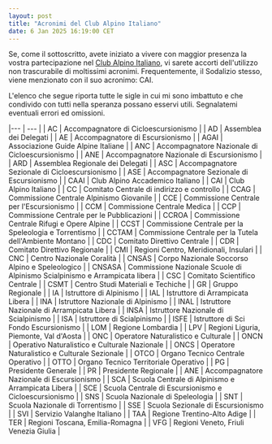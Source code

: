 ```yaml
---
layout: post
title: "Acronimi del Club Alpino Italiano"
date: 6 Jan 2025 16:19:00 CET
---
```


Se, come il sottoscritto, avete iniziato a vivere con maggior presenza la vostra partecipazione nel [Club Alpino Italiano][cai], vi sarete accorti dell'utilizzo non trascurabile di moltissimi acronimi. Frequentemente, il Sodalizio stesso, viene menzionato con il suo acronimo: CAI.

L'elenco che segue riporta tutte le sigle in cui mi sono imbattuto e che condivido con tutti nella speranza possano esservi utili. Segnalatemi eventuali errori ed omissioni.

|--- | --- |
| AC | Accompagnatore di Cicloescursionismo |
| AD | Assemblea dei Delegati |
| AE | Accompagnatore di Escursionismo |
| AGAI | Associazione Guide Alpine Italiane |
| ANC | Accompagnatore Nazionale di Cicloescursionismo |
| ANE | Accompagnatore Nazionale di Escursionismo |
| ARD | Assemblea Regionale dei Delegati |
| ASC | Accompagnatore Sezionale di Cicloescursionismo |
| ASE | Accompagnatore Sezionale di Escursionismo |
| CAAI | Club Alpino Accademico Italiano |
| CAI | Club Alpino Italiano |
| CC | Comitato Centrale di indirizzo e controllo |
| CCAG | Commissione Centrale Alpinismo Giovanile |
| CCE | Commissione Centrale per l'Escursionismo |
| CCM | Commissione Centrale Medica |
| CCP | Commissione Centrale per le Pubblicazioni |
| CCROA | Commissione Centrale Rifugi e Opere Alpine |
| CCST | Commissione Centrale per la Speleologia e Torrentismo |
| CCTAM | Commissione Centrale per la Tutela dell'Ambiente Montano |
| CDC | Comitato Direttivo Centrale |
| CDR | Comitato Direttivo Regionale |
| CMI | Regioni Centro, Meridionali, Insulari |
| CNC | Centro Nazionale Coralità |
| CNSAS | Corpo Nazionale Soccorso Alpino e Speleologico |
| CNSASA | Commissione Nazionale Scuole di Alpinismo Scialpinismo e Arrampicata libera |
| CSC | Comitato Scientifico Centrale |
| CSMT | Centro Studi Materiali e Techiche |
| GR | Gruppo Regionale |
| IA | Istruttore di Alpinismo |
| IAL | Istruttore di Arrampicata Libera |
| INA | Istruttore Nazionale di Alpinismo |
| INAL | Istruttore Nazionale di Arrampicata Libera |
| INSA | Istruttore Nazionale di Scialpinismo |
| ISA | Istruttore di Scialpinismo |
| ISFE | Istruttore di Sci Fondo Escursionismo |
| LOM | Regione Lombardia |
| LPV | Regioni Liguria, Piemonte, Val d'Aosta |
| ONC | Operatore Naturalistico e Culturale |
| ONCN | Operativo Naturalistico e Culturale Nazionale |
| ONCS | Operatore Naturalistico e Culturale Sezionale |
| OTCO | Organo Tecnico Centrale Operativo |
| OTTO | Organo Tecnico Territoriale Operativo |
| PG | Presidente Generale |
| PR | Presidente Regionale |
| ANE | Accompagnatore Nazionale di Escursionismo |
| SCA | Scuola Centrale di Alpinismo e Arrampicata Libera |
| SCE | Scuola Centrale di Escursionismo e Cicloescursionismo |
| SNS | Scuola Nazionale di Speleologia |
| SNT | Scuola Nazionale di Torrentismo |
| SSE | Scuola Sezionale di Escursionismo |
| SVI | Servizio Valanghe Italiano |
| TAA | Regione Trentino-Alto Adige |
| TER | Regioni Toscana, Emilia-Romagna |
| VFG | Regioni Veneto, Friuli Venezia Giulia |

[cai]: https://www.cai.it
